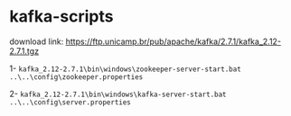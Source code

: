 # kafka-scripts

download link:
https://ftp.unicamp.br/pub/apache/kafka/2.7.1/kafka_2.12-2.7.1.tgz

1-
```kafka_2.12-2.7.1\bin\windows\zookeeper-server-start.bat ..\..\config\zookeeper.properties```

2-
```kafka_2.12-2.7.1\bin\windows\kafka-server-start.bat ..\..\config\server.properties```


